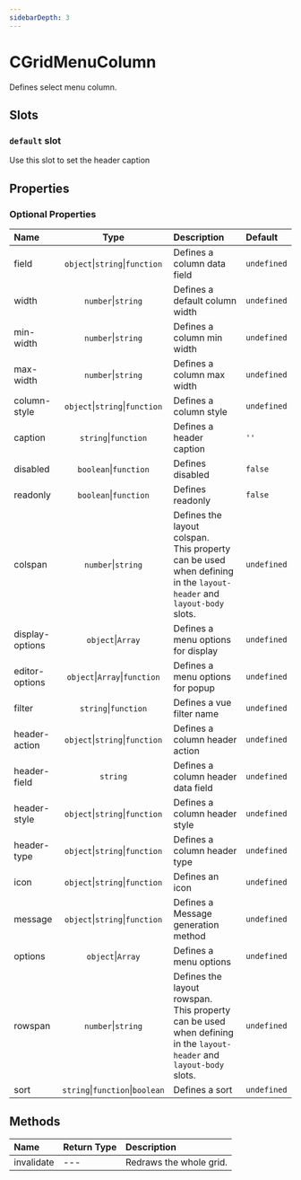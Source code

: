 ```yaml
---
sidebarDepth: 3
---
```


# CGridMenuColumn

Defines select menu column.

## Slots

<!-- SLOT_DEFAULT_START -->

### `default` slot

Use this slot to set the header caption

<!-- SLOT_DEFAULT_END -->

## Properties

<!-- PROPS_TABLE_START -->

### Optional Properties

| Name            |                  Type                   | Description                                                                                                            | Default     |
| :-------------- | :-------------------------------------: | :--------------------------------------------------------------------------------------------------------------------- | :---------- |
| field           | `object`&#124;`string`&#124;`function`  | Defines a column data field                                                                                            | `undefined` |
| width           |         `number`&#124;`string`          | Defines a default column width                                                                                         | `undefined` |
| min-width       |         `number`&#124;`string`          | Defines a column min width                                                                                             | `undefined` |
| max-width       |         `number`&#124;`string`          | Defines a column max width                                                                                             | `undefined` |
| column-style    | `object`&#124;`string`&#124;`function`  | Defines a column style                                                                                                 | `undefined` |
| caption         |        `string`&#124;`function`         | Defines a header caption                                                                                               | `''`        |
| disabled        |        `boolean`&#124;`function`        | Defines disabled                                                                                                       | `false`     |
| readonly        |        `boolean`&#124;`function`        | Defines readonly                                                                                                       | `false`     |
| colspan         |         `number`&#124;`string`          | Defines the layout colspan.<br>This property can be used when defining in the `layout-header` and `layout-body` slots. | `undefined` |
| display-options |          `object`&#124;`Array`          | Defines a menu options for display                                                                                     | `undefined` |
| editor-options  |  `object`&#124;`Array`&#124;`function`  | Defines a menu options for popup                                                                                       | `undefined` |
| filter          |        `string`&#124;`function`         | Defines a vue filter name                                                                                              | `undefined` |
| header-action   | `object`&#124;`string`&#124;`function`  | Defines a column header action                                                                                         | `undefined` |
| header-field    |                `string`                 | Defines a column header data field                                                                                     | `undefined` |
| header-style    | `object`&#124;`string`&#124;`function`  | Defines a column header style                                                                                          | `undefined` |
| header-type     | `object`&#124;`string`&#124;`function`  | Defines a column header type                                                                                           | `undefined` |
| icon            | `object`&#124;`string`&#124;`function`  | Defines an icon                                                                                                        | `undefined` |
| message         | `object`&#124;`string`&#124;`function`  | Defines a Message generation method                                                                                    | `undefined` |
| options         |          `object`&#124;`Array`          | Defines a menu options                                                                                                 | `undefined` |
| rowspan         |         `number`&#124;`string`          | Defines the layout rowspan.<br>This property can be used when defining in the `layout-header` and `layout-body` slots. | `undefined` |
| sort            | `string`&#124;`function`&#124;`boolean` | Defines a sort                                                                                                         | `undefined` |

<!-- PROPS_TABLE_END -->

## Methods

<!-- METHODS_TABLE_START -->

| Name       | Return Type | Description             |
| :--------- | :---------- | :---------------------- |
| invalidate | ---         | Redraws the whole grid. |

<!-- METHODS_TABLE_END -->
